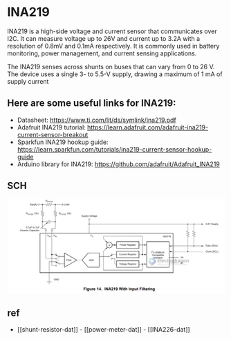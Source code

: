 
# INA219 

INA219 is a high-side voltage and current sensor that communicates over I2C. It can measure voltage up to 26V and current up to 3.2A with a resolution of 0.8mV and 0.1mA respectively. It is commonly used in battery monitoring, power management, and current sensing applications.

The INA219 senses across shunts on buses that can vary from 0 to 26 V. The device uses a single 3- to 5.5-V supply, drawing a maximum of 1 mA of supply current


## Here are some useful links for INA219:

- Datasheet: https://www.ti.com/lit/ds/symlink/ina219.pdf
- Adafruit INA219 tutorial: https://learn.adafruit.com/adafruit-ina219-current-sensor-breakout
- Sparkfun INA219 hookup guide: https://learn.sparkfun.com/tutorials/ina219-current-sensor-hookup-guide
- Arduino library for INA219: https://github.com/adafruit/Adafruit_INA219


## SCH 

![](2023-10-25-15-59-39.png)


## ref 

- [[shunt-resistor-dat]] - [[power-meter-dat]] - [[INA226-dat]]